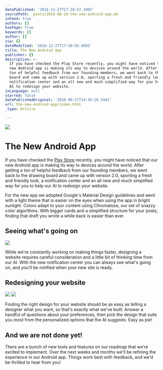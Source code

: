```yaml
---
datePublished: '2016-12-27T17:38:57.309Z'
sourcePath: _posts/2016-08-20-the-new-android-app.md
inFeed: true
authors: []
hasPage: true
keywords: []
author: []
via: {}
dateModified: '2016-12-27T17:38:56.480Z'
title: The New Android App
publisher: {}
description: >-
  If you have checked the Play Store recently, you might have noticed that our
  new Android app is making its way to devices around the world. After getting a
  ton of helpful feedback from our founding members, we went back to the drawing
  board and came up with version 2.0, sporting a fresh and friendly look, a
  notification center and an all new and much simplified way for you to help our
  AI to redesign your website.
inLanguage: null
starred: false
datePublishedOriginal: '2016-09-27T19:36:26.594Z'
url: the-new-android-app/index.html
_type: Article

---
```

![](https://the-grid-user-content.s3-us-west-2.amazonaws.com/ce319143-a953-4894-9afb-089d6249e022.jpg)

# **The New Android App**

If you have checked the [Play Store][0] recently, you might have noticed that our new Android app is making its way to devices around the world. After getting a ton of helpful feedback from our founding members, we went back to the drawing board and came up with version 2.0, sporting a fresh and friendly look, a notification center and an all new and much simplified way for you to help our AI to redesign your website.

For the new app we adopted Google's Material Design guidelines and went with a light theme that is easier on the eyes when using the app in bright sunlight. Colors adapt to your content using Chromatose, our set of snazzy color algorithms. With bigger cards and a simplified structure for your posts, finding that draft you wrote a while back is easier than ever.

## **Seeing what's going on**
![](https://the-grid-user-content.s3-us-west-2.amazonaws.com/b66336c6-f65f-48a1-90e8-c4ce9e152c35.png)

While we're constantly working on making things faster, designing a website requires careful consideration and a little bit of thinking time from our AI. With the new notification center you can always see what's going on, and you'll be notified when your new site is ready.

## **Redesigning your website**
![](https://the-grid-user-content.s3-us-west-2.amazonaws.com/da1eee7c-3e10-4eef-a540-90ba9e30579a.png)
![](https://the-grid-user-content.s3-us-west-2.amazonaws.com/fd2ea51e-bda5-4e4d-bd0c-336753543808.png)

Finding the right design for your website should be as easy as telling a designer what you want, so that's exactly what we've built: Answer a handful of questions about your preferences, then pick the design that suits you most from the personalized options that the AI suggests. Easy as pie!

## **And we are not done yet!**

There are a bunch of new tools and features on our roadmap that we're excited to implement. Over the next weeks and months we'll be refining the experience in our Android app. Things work best with feedback, and we'd be thrilled to hear from you!

[0]: https://play.google.com/store/apps/details?id=io.thegrid.app
